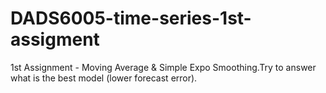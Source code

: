 # DADS6005-time-series-1st-assigment
1st Assignment - Moving Average &amp; Simple Expo Smoothing.Try to answer what is the best model (lower forecast error).
